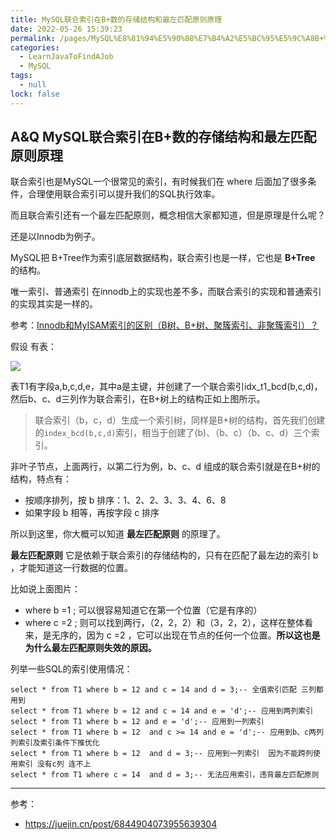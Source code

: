 ```yaml
---
title: MySQL联合索引在B+数的存储结构和最左匹配原则原理
date: 2022-05-26 15:39:23
permalink: /pages/MySQL%E8%81%94%E5%90%88%E7%B4%A2%E5%BC%95%E5%9C%A8B+%E6%95%B0%E7%9A%84%E5%AD%98%E5%82%A8%E7%BB%93%E6%9E%84%E5%92%8C%E6%9C%80%E5%B7%A6%E5%8C%B9%E9%85%8D%E5%8E%9F%E5%88%99%E5%8E%9F%E7%90%86
categories: 
  - LearnJavaToFindAJob
  - MySQL
tags: 
  - null
lock: false
---
```

## A&Q MySQL联合索引在B+数的存储结构和最左匹配原则原理

联合索引也是MySQL一个很常见的索引，有时候我们在 where 后面加了很多条件，合理使用联合索引可以提升我们的SQL执行效率。

而且联合索引还有一个最左匹配原则，概念相信大家都知道，但是原理是什么呢？



还是以Innodb为例子。

MySQL把 B+Tree作为索引底层数据结构，联合索引也是一样，它也是 **B+Tree** 的结构。



唯一索引、普通索引 在innodb上的实现也差不多，而联合索引的实现和普通索引的实现其实是一样的。

参考：[Innodb和MyISAM索引的区别（B树、B+树、聚簇索引、非聚簇索引）？](articles\MySQL\Innodb和MyISAM索引的区别.md) 



假设 有表：


![](https://cdn.jsdelivr.net/gh/DogerRain/image@main/img-20210701/image-20210727165810144.png)

表T1有字段a,b,c,d,e，其中a是主键，并创建了一个联合索引idx_t1_bcd(b,c,d)，然后b、c、d三列作为联合索引，在B+树上的结构正如上图所示。

> 联合索引（b，c，d）生成一个索引树，同样是B+树的结构，首先我们创建的`index_bcd(b,c,d)`索引，相当于创建了(b)、（b、c）（b、c、d）三个索引。

非叶子节点，上面两行，以第二行为例，b、c、d 组成的联合索引就是在B+树的结构，特点有：

- 按顺序排列，按 b 排序：1、2、2、3、3、4、6、8 
- 如果字段 b 相等，再按字段 c 排序 



所以到这里，你大概可以知道 **最左匹配原则** 的原理了。

 **最左匹配原则** 它是依赖于联合索引的存储结构的，只有在匹配了最左边的索引 b ，才能知道这一行数据的位置。

比如说上面图片：

- where b =1 ; 可以很容易知道它在第一个位置（它是有序的）
- where c =2 ; 则可以找到两行，（2，2，2）和（3，2，2），这样在整体看来，是无序的，因为 c =2 ，它可以出现在节点的任何一个位置。**所以这也是为什么最左匹配原则失效的原因。**



列举一些SQL的索引使用情况：

```MySQL
select * from T1 where b = 12 and c = 14 and d = 3;-- 全值索引匹配 三列都用到
select * from T1 where b = 12 and c = 14 and e = 'd';-- 应用到两列索引
select * from T1 where b = 12 and e = 'd';-- 应用到一列索引
select * from T1 where b = 12  and c >= 14 and e = 'd';-- 应用到b、c两列列索引及索引条件下推优化
select * from T1 where b = 12  and d = 3;-- 应用到一列索引  因为不能跨列使用索引 没有c列 连不上
select * from T1 where c = 14  and d = 3;-- 无法应用索引，违背最左匹配原则
```



---

参考：

- https://juejin.cn/post/6844904073955639304